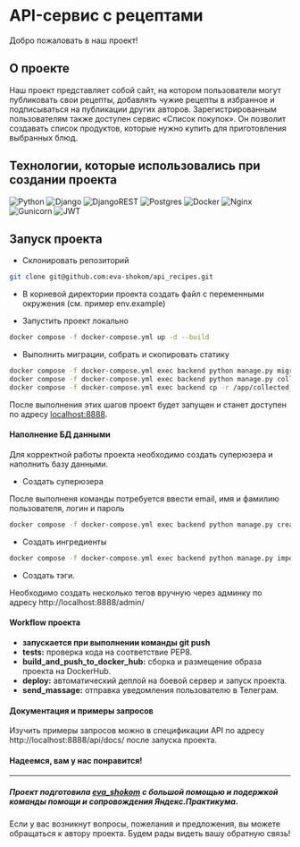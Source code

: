 # API-сервис с рецептами

Добро пожаловать в наш проект!

## О проекте

Наш проект представляет собой сайт, на котором пользователи могут публиковать свои рецепты, добавлять чужие рецепты в избранное и подписываться на публикации других авторов. Зарегистрированным пользователям также доступен сервис «Список покупок». Он позволит создавать список продуктов, которые нужно купить для приготовления выбранных блюд.

## Технологии, которые использовались при создании проекта

![Python](https://img.shields.io/badge/python-3670A0?style=for-the-badge&logo=python&logoColor=ffdd54)
![Django](https://img.shields.io/badge/django-%23092E20.svg?style=for-the-badge&logo=django&logoColor=white)
![DjangoREST](https://img.shields.io/badge/DJANGO-REST-ff1709?style=for-the-badge&logo=django&logoColor=white&color=ff1709&labelColor=gray)
![Postgres](https://img.shields.io/badge/postgres-%23316192.svg?style=for-the-badge&logo=postgresql&logoColor=white)
![Docker](https://img.shields.io/badge/docker-%230db7ed.svg?style=for-the-badge&logo=docker&logoColor=white)
![Nginx](https://img.shields.io/badge/nginx-%23009639.svg?style=for-the-badge&logo=nginx&logoColor=white)
![Gunicorn](https://img.shields.io/badge/gunicorn-%298729.svg?style=for-the-badge&logo=gunicorn&logoColor=white)
![JWT](https://img.shields.io/badge/JWT-black?style=for-the-badge&logo=JSON%20web%20tokens)


## Запуск проекта

- Склонировать репозиторий

```bash
git clone git@github.com:eva-shokom/api_recipes.git
```

- В корневой директории проекта создать файл с переменными окружения (см. пример env.example) 

- Запустить проект локально

``` bash
docker compose -f docker-compose.yml up -d --build  
```

- Выполнить миграции, собрать и скопировать статику

``` bash
docker compose -f docker-compose.yml exec backend python manage.py migrate
docker compose -f docker-compose.yml exec backend python manage.py collectstatic --no-input
docker compose -f docker-compose.yml exec backend cp -r /app/collected_static/. /backend_static/static/
```


После выполнения этих шагов проект будет запущен и станет доступен по адресу [localhost:8888](http://localhost:8888/).


#### Наполнение БД данными

Для корректной работы проекта необходимо создать суперюзера и наполнить базу данными.

- Создать суперюзера

После выполненя команды потребуется ввести email, имя и фамилию пользователя, логин и пароль

``` bash
docker compose -f docker-compose.yml exec backend python manage.py createsuperuser
```

- Создать ингредиенты

```bash
docker compose -f docker-compose.yml exec backend python manage.py import_data
```

- Создать тэги.

Необходимо создать несколько тегов вручную через админку по адресу http://localhost:8888/admin/


#### Workflow проекта

- **запускается при выполнении команды git push**
- **tests:** проверка кода на соответствие PEP8.
- **build_and_push_to_docker_hub:** сборка и размещение образа проекта на DockerHub.
- **deploy:** автоматический деплой на боевой сервер и запуск проекта.
- **send_massage:** отправка уведомления пользователю в Телеграм.

#### Документация и примеры запросов

Изучить примеры запросов можно в спецификации API по адресу http://localhost:8888/api/docs/ после запуска проекта.

#### Надеемся, вам у нас понравится!

---

##### Проект подготовила [eva_shokom](https://github.com/eva-shokom) с большой помощью и подержкой команды помощи и сопровождения Яндекс.Практикума. 

Если у вас возникнут вопросы, пожелания и предложения, вы можете обращаться к автору проекта. Будем рады видеть вашу обратную связь! 
